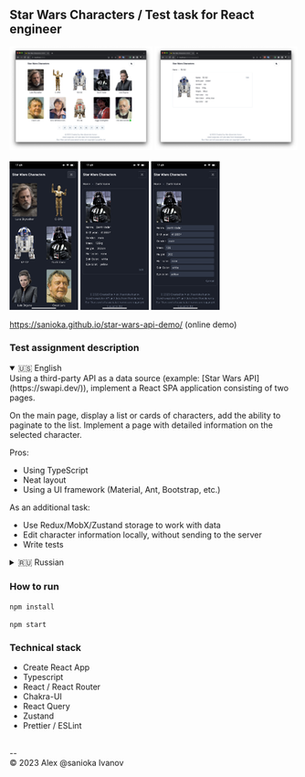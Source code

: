 ## Star Wars Characters / Test task for React engineer 

<div>
  <img src="https://raw.githubusercontent.com/sanioka/star-wars-api/main/screenshots/desktop/desktop-screen1.jpg" width="250" alt="App demo screenshot">
  <img src="https://raw.githubusercontent.com/sanioka/star-wars-api/main/screenshots/desktop/desktop-screen2.jpg" width="250" alt="App demo screenshot">
</div>
<br>
<div>
  <img src="https://raw.githubusercontent.com/sanioka/star-wars-api/main/screenshots/mobile/mobile-screen1.jpg" width="120" alt="App demo screenshot">
  <img src="https://raw.githubusercontent.com/sanioka/star-wars-api/main/screenshots/mobile/mobile-screen2.jpg" width="120" alt="App demo screenshot">
  <img src="https://raw.githubusercontent.com/sanioka/star-wars-api/main/screenshots/mobile/mobile-screen3.jpg" width="120" alt="App demo screenshot">
</div>

https://sanioka.github.io/star-wars-api-demo/ (online demo)

### Test assignment description

<details open><summary>🇺🇸 English</summary>
Using a third-party API as a data source (example: [Star Wars API](https://swapi.dev/)), implement a React SPA application consisting of two pages.

On the main page, display a list or cards of characters, add the ability to paginate to the list.
Implement a page with detailed information on the selected character.

Pros:

* Using TypeScript
* Neat layout
* Using a UI framework (Material, Ant, Bootstrap, etc.)

As an additional task:

* Use Redux/MobX/Zustand storage to work with data
* Edit character information locally, without sending to the server
* Write tests
</details>

<details><summary>🇷🇺 Russian</summary>

Используя стороннее API в качестве источника данных (пример: [Star Wars API](https://swapi.dev/) ), реализовать SPA
приложение React, состоящее из двух страниц.

На главной странице отобразить список или карточки персонажей, к списку добавить возможность пагинации.
Реализовать страницу с подробной информацией по выбранному персонажу.

Плюсы:

* Использование TypeScript
* Аккуратная верстка
* Использование UI фреймворка (Material, Ant, Bootstrap и т.п.)

В качестве дополнительного задания:

* Для работы с данными использовать хранилище Redux/MobX/Zustand
* Редактировать информацию о персонаже локально, без отправки на сервер
* Написать тесты

</details>

### How to run

`npm install`

`npm start`

### Technical stack

* Create React App
* Typescript
* React / React Router
* Chakra-UI
* React Query
* Zustand
* Prettier / ESLint

<br>
--<br>
&copy; 2023 Alex @sanioka Ivanov
